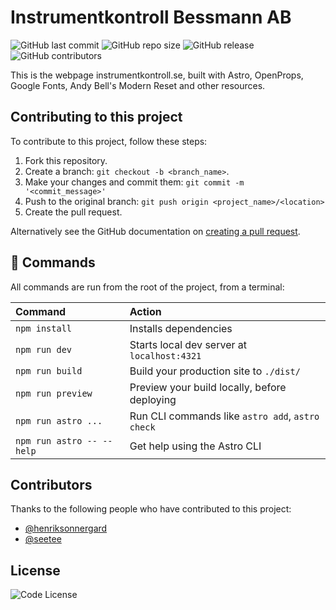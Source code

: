 # Instrumentkontroll Bessmann AB

![GitHub last commit](https://img.shields.io/github/last-commit/bessmann/instrumentkontroll)
![GitHub repo size](https://img.shields.io/github/repo-size/bessmann/instrumentkontroll)
![GitHub release](https://img.shields.io/github/v/release/bessmann/instrumentkontroll)
![GitHub contributors](https://img.shields.io/github/contributors/bessmann/instrumentkontroll)

This is the webpage instrumentkontroll.se, built with Astro, OpenProps, Google Fonts, Andy Bell's Modern Reset and other resources. 

## Contributing to this project
To contribute to this project, follow these steps:

1. Fork this repository.
2. Create a branch: `git checkout -b <branch_name>`.
3. Make your changes and commit them: `git commit -m '<commit_message>'`
4. Push to the original branch: `git push origin <project_name>/<location>`
5. Create the pull request.

Alternatively see the GitHub documentation on [creating a pull request](https://help.github.com/en/github/collaborating-with-issues-and-pull-requests/creating-a-pull-request).

## 🧞 Commands

All commands are run from the root of the project, from a terminal:

| Command                   | Action                                           |
| :------------------------ | :----------------------------------------------- |
| `npm install`             | Installs dependencies                            |
| `npm run dev`             | Starts local dev server at `localhost:4321`      |
| `npm run build`           | Build your production site to `./dist/`          |
| `npm run preview`         | Preview your build locally, before deploying     |
| `npm run astro ...`       | Run CLI commands like `astro add`, `astro check` |
| `npm run astro -- --help` | Get help using the Astro CLI                     |

## Contributors

Thanks to the following people who have contributed to this project:

* [@henriksonnergard](https://github.com/henriksonnergard)
* [@seetee](https://github.com/seetee)

## License

![Code License](https://img.shields.io/github/license/bessmann/instrumentkontroll)
